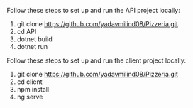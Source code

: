 Follow these steps to set up and run the API project locally:
  1) git clone https://github.com/yadavmilind08/Pizzeria.git
  2) cd API
  3) dotnet build
  4) dotnet run

Follow these steps to set up and run the client project locally:
  1) git clone https://github.com/yadavmilind08/Pizzeria.git
  2) cd client
  3) npm install
  4) ng serve
